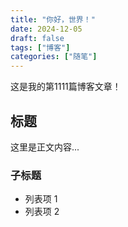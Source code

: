 ```yaml
---
title: "你好，世界！"
date: 2024-12-05
draft: false
tags: ["博客"]
categories: ["随笔"]
---
```


这是我的第1111篇博客文章！

## 标题

这里是正文内容...

### 子标题

- 列表项 1
- 列表项 2